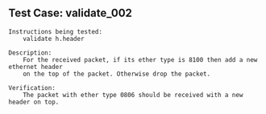 Test Case: validate_002
-----------------------

    Instructions being tested:
        validate h.header

    Description:
        For the received packet, if its ether type is 8100 then add a new ethernet header
        on the top of the packet. Otherwise drop the packet.

    Verification:
        The packet with ether type 0806 should be received with a new header on top.
